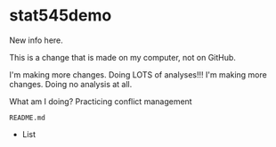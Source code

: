 # stat545demo

New info here.

This is a change that is made on my computer, not on GitHub.


I'm making more changes. Doing LOTS of analyses!!! I'm making more changes. Doing no analysis at all.


What am I doing? Practicing conflict management

`README.md`
- List
